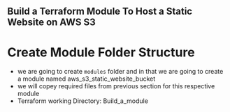 ## Build a Terraform Module To Host a Static Website on AWS S3
# Create Module Folder Structure
- we are going to create `modules` folder and in that we are going to create a module named aws_s3_static_website_bucket
- we will copey required files from previous section for this respective module
- Terraform working Directory: Build_a_module